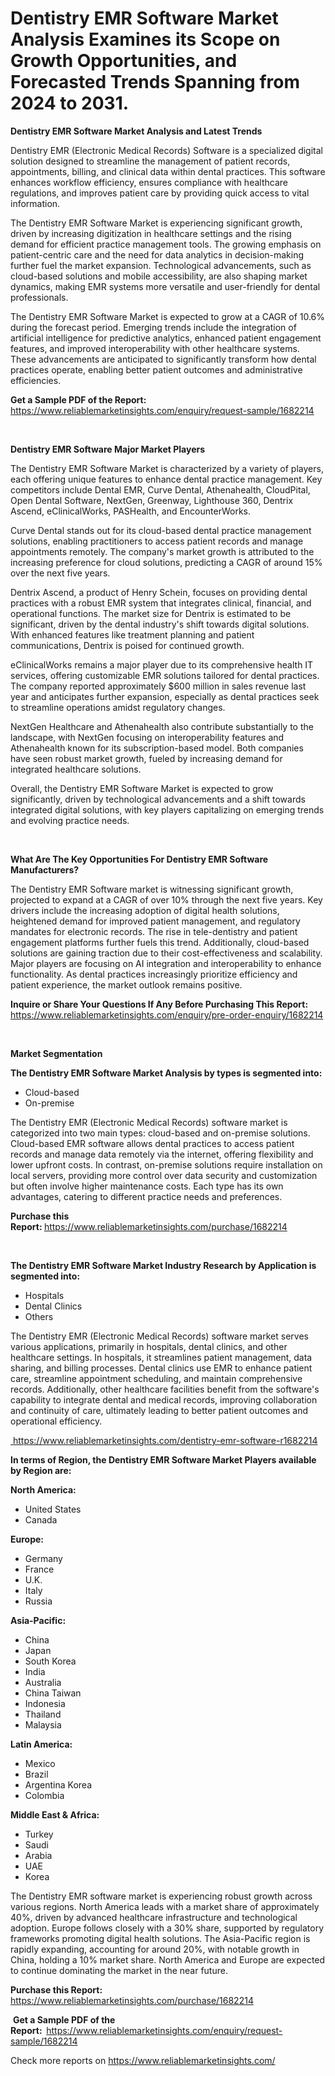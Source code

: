 <p><h1>Dentistry EMR Software Market Analysis Examines its Scope on Growth Opportunities, and Forecasted Trends Spanning from 2024 to 2031.</h1></p><p><strong>Dentistry EMR Software Market Analysis and Latest Trends</strong></p>
<p><p>Dentistry EMR (Electronic Medical Records) Software is a specialized digital solution designed to streamline the management of patient records, appointments, billing, and clinical data within dental practices. This software enhances workflow efficiency, ensures compliance with healthcare regulations, and improves patient care by providing quick access to vital information.</p><p>The Dentistry EMR Software Market is experiencing significant growth, driven by increasing digitization in healthcare settings and the rising demand for efficient practice management tools. The growing emphasis on patient-centric care and the need for data analytics in decision-making further fuel the market expansion. Technological advancements, such as cloud-based solutions and mobile accessibility, are also shaping market dynamics, making EMR systems more versatile and user-friendly for dental professionals.</p><p>The Dentistry EMR Software Market is expected to grow at a CAGR of 10.6% during the forecast period. Emerging trends include the integration of artificial intelligence for predictive analytics, enhanced patient engagement features, and improved interoperability with other healthcare systems. These advancements are anticipated to significantly transform how dental practices operate, enabling better patient outcomes and administrative efficiencies.</p></p>
<p><strong>Get a Sample PDF of the Report:&nbsp;</strong> <a href="https://www.reliablemarketinsights.com/enquiry/request-sample/1682214?utm_campaign=1994&utm_medium=2&utm_source=Github&utm_content=ia&utm_term=27122024&utm_id=dentistry-emr-software">https://www.reliablemarketinsights.com/enquiry/request-sample/1682214</a></p>
<p>&nbsp;</p>
<p><strong>Dentistry EMR Software Major Market Players</strong></p>
<p><p>The Dentistry EMR Software Market is characterized by a variety of players, each offering unique features to enhance dental practice management. Key competitors include Dental EMR, Curve Dental, Athenahealth, CloudPital, Open Dental Software, NextGen, Greenway, Lighthouse 360, Dentrix Ascend, eClinicalWorks, PASHealth, and EncounterWorks.</p><p>Curve Dental stands out for its cloud-based dental practice management solutions, enabling practitioners to access patient records and manage appointments remotely. The company's market growth is attributed to the increasing preference for cloud solutions, predicting a CAGR of around 15% over the next five years.</p><p>Dentrix Ascend, a product of Henry Schein, focuses on providing dental practices with a robust EMR system that integrates clinical, financial, and operational functions. The market size for Dentrix is estimated to be significant, driven by the dental industry's shift towards digital solutions. With enhanced features like treatment planning and patient communications, Dentrix is poised for continued growth.</p><p>eClinicalWorks remains a major player due to its comprehensive health IT services, offering customizable EMR solutions tailored for dental practices. The company reported approximately $600 million in sales revenue last year and anticipates further expansion, especially as dental practices seek to streamline operations amidst regulatory changes.</p><p>NextGen Healthcare and Athenahealth also contribute substantially to the landscape, with NextGen focusing on interoperability features and Athenahealth known for its subscription-based model. Both companies have seen robust market growth, fueled by increasing demand for integrated healthcare solutions.</p><p>Overall, the Dentistry EMR Software Market is expected to grow significantly, driven by technological advancements and a shift towards integrated digital solutions, with key players capitalizing on emerging trends and evolving practice needs.</p></p>
<p>&nbsp;</p>
<p><strong>What Are The Key Opportunities For Dentistry EMR Software Manufacturers?</strong></p>
<p><p>The Dentistry EMR Software market is witnessing significant growth, projected to expand at a CAGR of over 10% through the next five years. Key drivers include the increasing adoption of digital health solutions, heightened demand for improved patient management, and regulatory mandates for electronic records. The rise in tele-dentistry and patient engagement platforms further fuels this trend. Additionally, cloud-based solutions are gaining traction due to their cost-effectiveness and scalability. Major players are focusing on AI integration and interoperability to enhance functionality. As dental practices increasingly prioritize efficiency and patient experience, the market outlook remains positive.</p></p>
<p><strong>Inquire or Share Your Questions If Any Before Purchasing This Report:</strong> <a href="https://www.reliablemarketinsights.com/enquiry/pre-order-enquiry/1682214?utm_campaign=1994&utm_medium=2&utm_source=Github&utm_content=ia&utm_term=27122024&utm_id=dentistry-emr-software">https://www.reliablemarketinsights.com/enquiry/pre-order-enquiry/1682214</a></p>
<p>&nbsp;</p>
<p><strong>Market Segmentation</strong></p>
<p><strong>The Dentistry EMR Software Market Analysis by types is segmented into:</strong></p>
<p><ul><li>Cloud-based</li><li>On-premise</li></ul></p>
<p><p>The Dentistry EMR (Electronic Medical Records) software market is categorized into two main types: cloud-based and on-premise solutions. Cloud-based EMR software allows dental practices to access patient records and manage data remotely via the internet, offering flexibility and lower upfront costs. In contrast, on-premise solutions require installation on local servers, providing more control over data security and customization but often involve higher maintenance costs. Each type has its own advantages, catering to different practice needs and preferences.</p></p>
<p><strong>Purchase this Report:&nbsp;</strong><a href="https://www.reliablemarketinsights.com/purchase/1682214?utm_campaign=1994&utm_medium=2&utm_source=Github&utm_content=ia&utm_term=27122024&utm_id=dentistry-emr-software">https://www.reliablemarketinsights.com/purchase/1682214</a></p>
<p>&nbsp;</p>
<p><strong>The Dentistry EMR Software Market Industry Research by Application is segmented into:</strong></p>
<p><ul><li>Hospitals</li><li>Dental Clinics</li><li>Others</li></ul></p>
<p><p>The Dentistry EMR (Electronic Medical Records) software market serves various applications, primarily in hospitals, dental clinics, and other healthcare settings. In hospitals, it streamlines patient management, data sharing, and billing processes. Dental clinics use EMR to enhance patient care, streamline appointment scheduling, and maintain comprehensive records. Additionally, other healthcare facilities benefit from the software's capability to integrate dental and medical records, improving collaboration and continuity of care, ultimately leading to better patient outcomes and operational efficiency.</p></p>
<p><a href="https://www.reliablemarketinsights.com/dentistry-emr-software-r1682214?utm_campaign=1994&utm_medium=2&utm_source=Github&utm_content=ia&utm_term=27122024&utm_id=dentistry-emr-software">&nbsp;https://www.reliablemarketinsights.com/dentistry-emr-software-r1682214</a></p>
<p><strong>In terms of Region, the Dentistry EMR Software Market Players available by Region are:</strong></p>
<p>
    <p> <strong> North America: </strong>
        <ul>
            <li>United States</li>
            <li>Canada</li>
        </ul>
        </p> 
    <p> <strong> Europe: </strong>
        <ul>
            <li>Germany</li>
            <li>France</li>
            <li>U.K.</li>
            <li>Italy</li>
            <li>Russia</li>
        </ul>
        </p> 
    <p> <strong> Asia-Pacific: </strong>
        <ul>
            <li>China</li>
            <li>Japan</li>
            <li>South Korea</li>
            <li>India</li>
            <li>Australia</li>
            <li>China Taiwan</li>
            <li>Indonesia</li>
            <li>Thailand</li>
            <li>Malaysia</li>
        </ul>
        </p> 
    <p> <strong> Latin America: </strong>
        <ul>
            <li>Mexico</li>
            <li>Brazil</li>
            <li>Argentina Korea</li>
            <li>Colombia</li>
        </ul>
        </p> 
    <p> <strong> Middle East & Africa: </strong>
        <ul>
            <li>Turkey</li>
            <li>Saudi</li>
            <li>Arabia</li>
            <li>UAE</li>
            <li>Korea</li>
        </ul>
    </p>
    </p>
<p><p>The Dentistry EMR software market is experiencing robust growth across various regions. North America leads with a market share of approximately 40%, driven by advanced healthcare infrastructure and technological adoption. Europe follows closely with a 30% share, supported by regulatory frameworks promoting digital health solutions. The Asia-Pacific region is rapidly expanding, accounting for around 20%, with notable growth in China, holding a 10% market share. North America and Europe are expected to continue dominating the market in the near future.</p></p>
<p><strong>Purchase this Report: </strong><a href="https://www.reliablemarketinsights.com/purchase/1682214?utm_campaign=1994&utm_medium=2&utm_source=Github&utm_content=ia&utm_term=27122024&utm_id=dentistry-emr-software">https://www.reliablemarketinsights.com/purchase/1682214</a></p>
<p>&nbsp;<strong>Get a Sample PDF of the Report:&nbsp;&nbsp;</strong><a href="https://www.reliablemarketinsights.com/enquiry/request-sample/1682214?utm_campaign=1994&utm_medium=2&utm_source=Github&utm_content=ia&utm_term=27122024&utm_id=dentistry-emr-software">https://www.reliablemarketinsights.com/enquiry/request-sample/1682214</a></p>
<p><strong></strong></p>
<p>Check more reports on <a href="https://www.reliablemarketinsights.com/?utm_campaign=1994&utm_medium=2&utm_source=Github&utm_content=ia&utm_term=27122024&utm_id=dentistry-emr-software">https://www.reliablemarketinsights.com/</a></p>